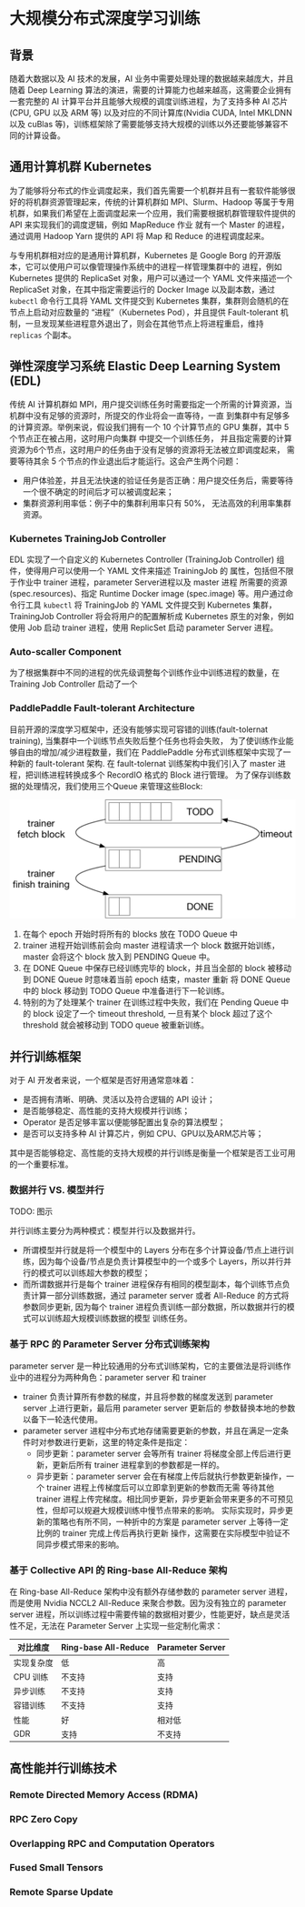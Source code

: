 # 大规模分布式深度学习训练

## 背景

随着大数据以及 AI 技术的发展，AI 业务中需要处理处理的数据越来越庞大，并且随着 Deep Learning 算法的演进，需要的计算能力也越来越高，这需要企业拥有一套完整的 AI 计算平台并且能够大规模的调度训练进程，为了支持多种 AI 芯片(CPU, GPU 以及 ARM 等)
以及对应的不同计算库(Nvidia CUDA, Intel MKLDNN 以及 cuBlas 等)，训练框架除了需要能够支持大规模的训练以外还要能够兼容不同的计算设备。

## 通用计算机群 Kubernetes

为了能够将分布式的作业调度起来，我们首先需要一个机群并且有一套软件能够很好的将机群资源管理起来，传统的计算机群如 MPI、Slurm、Hadoop
等属于专用机群，如果我们希望在上面调度起来一个应用，我们需要根据机群管理软件提供的 API 来实现我们的调度逻辑，例如 MapReduce 作业
就有一个 Master 的进程，通过调用 Hadoop Yarn 提供的 API 将 Map 和 Reduce 的进程调度起来。

与专用机群相对应的是通用计算机群，Kubernetes 是 Google Borg 的开源版本，它可以使用户可以像管理操作系统中的进程一样管理集群中的
进程，例如 Kubernetes 提供的 ReplicaSet 对象，用户可以通过一个 YAML 文件来描述一个 ReplicaSet 对象，在其中指定需要运行的
Docker Image 以及副本数，通过 `kubectl` 命令行工具将 YAML 文件提交到 Kubernetes 集群，集群则会随机的在节点上启动对应数量的
“进程”（Kubernetes Pod），并且提供 Fault-tolerant 机制，一旦发现某些进程意外退出了，则会在其他节点上将进程重启，维持 `replicas` 个副本。

## 弹性深度学习系统 Elastic Deep Learning System (EDL)

传统 AI 计算机群如 MPI，用户提交训练任务时需要指定一个所需的计算资源，当机群中没有足够的资源时，所提交的作业将会一直等待，一直
到集群中有足够多的计算资源。举例来说，假设我们拥有一个 10 个计算节点的 GPU 集群，其中 5 个节点正在被占用，这时用户向集群
中提交一个训练任务， 并且指定需要的计算资源为6个节点，这时用户的任务由于没有足够的资源将无法被立即调度起来，
需要等待其余 5 个节点的作业退出后才能运行。这会产生两个问题：

- 用户体验差，并且无法快速的验证任务是否正确：用户提交任务后，需要等待一个很不确定的时间后才可以被调度起来；
- 集群资源利用率低：例子中的集群利用率只有 50%， 无法高效的利用率集群资源。

### Kubernetes TrainingJob Controller

EDL 实现了一个自定义的 Kubernetes Controller (TrainingJob Controller) 组件，使得用户可以使用一个 YAML 文件来描述
TrainingJob 的 属性，包括但不限于作业中 trainer 进程，parameter Server进程以及 master 进程
所需要的资源 (spec.resources)、指定 Runtime Docker image (spec.image) 等。用户通过命令行工具 `kubectl` 将
TrainingJob 的 YAML 文件提交到 Kubernetes 集群，TrainingJob Controller 将会将用户的配置解析成 Kubernetes 
原生的对象，例如使用 Job 启动 trainer 进程，使用 ReplicSet 启动 parameter Server 进程。

### Auto-scaller Component

为了根据集群中不同的进程的优先级调整每个训练作业中训练进程的数量，在 Training Job Controller 启动了一个

### PaddlePaddle Fault-tolerant Architecture

目前开源的深度学习框架中，还没有能够实现可容错的训练(fault-tolernat training), 当集群中一个训练节点失败后整个任务也将会失败，
为了使训练作业能够自由的增加/减少进程数量，我们在 PaddlePaddle 分布式训练框架中实现了一种新的 fault-tolerant 架构. 在
fault-tolernat 训练架构中我们引入了 master 进程，把训练进程转换成多个 RecordIO 格式的 Block 进行管理。
为了保存训练数据的处理情况，我们使用三个Queue 来管理这些Block:

<img src="images/fault-tolerant-queue.png" weight="500" />

1. 在每个 epoch 开始时将所有的 blocks 放在 TODO Queue 中
1. trainer 进程开始训练前会向 master 进程请求一个 block 数据开始训练，master 会将这个 block 放入到 PENDING Queue 中。
1. 在 DONE Queue 中保存已经训练完毕的 block，并且当全部的 block 被移动到 DONE Queue 时意味着当前 epoch 结束，master 重新
将 DONE Queue 中的 block 移动到 TODO Queue 中准备进行下一轮训练。
1. 特别的为了处理某个 trainer 在训练过程中失败，我们在 Pending Queue 中的 block 设定了一个 timeout threshold, 一旦有某个 block 超过了这个 threshold 就会被移动到 TODO queue 被重新训练。

## 并行训练框架

对于 AI 开发者来说，一个框架是否好用通常意味着：

- 是否拥有清晰、明确、灵活以及符合逻辑的 API 设计；
- 是否能够稳定、高性能的支持大规模并行训练；
- Operator 是否足够丰富以便能够配置出复杂的算法模型；
- 是否可以支持多种 AI 计算芯片，例如 CPU、GPU以及ARM芯片等；

其中是否能够稳定、高性能的支持大规模的并行训练是衡量一个框架是否工业可用的一个重要标准。

### 数据并行 VS. 模型并行

TODO: 图示

并行训练主要分为两种模式：模型并行以及数据并行。

- 所谓模型并行就是将一个模型中的 Layers 分布在多个计算设备/节点上进行训练，因为每个设备/节点是负责计算模型中的一个或多个
Layers，所以并行并行的模式可以训练超大参数的模型；
- 而所谓数据并行是每个 trainer 进程保存有相同的模型副本，每个训练节点负责计算一部分训练数据，通过 parameter server 或者
All-Reduce 的方式将参数同步更新, 因为每个 trainer 进程负责训练一部分数据，所以数据并行的模式可以训练超大规模训练数据的模型
训练任务。

### 基于 RPC 的 Parameter Server 分布式训练架构

parameter server 是一种比较通用的分布式训练架构，它的主要做法是将训练作业中的进程分为两种角色：parameter server 和 trainer

- trainer 负责计算所有参数的梯度，并且将参数的梯度发送到 parameter server 上进行更新，最后用 parameter server 更新后的
    参数替换本地的参数以备下一轮迭代使用。
- parameter server 进程中分布式地存储需要更新的参数，并且在满足一定条件时对参数进行更新，这里的特定条件是指定：
    - 同步更新：parameter server 会等所有 trainer 将梯度全部上传后进行更新，更新后所有 trainer 进程拿到的参数都是一样的。
    - 异步更新：parameter server 会在有梯度上传后就执行参数更新操作，一个 trainer 进程上传梯度后可以立即拿到更新的参数而无需
    等待其他 trainer 进程上传完梯度。相比同步更新，异步更新会带来更多的不可预见性，但却可以规避大规模训练中慢节点带来的影响。
    实际实现时，异步更新的策略也有所不同，一种折中的方案是 parameter server 上等待一定比例的 trainer 完成上传后再执行更新
    操作，这需要在实际模型中验证不同异步模式带来的影响。

### 基于 Collective API 的 Ring-base All-Reduce 架构

在 Ring-base All-Reduce 架构中没有额外存储参数的 parameter server 进程，而是使用 Nvidia NCCL2 All-Reduce
来聚合参数。因为没有独立的 parameter server 进程，所以训练过程中需要传输的数据相对要少，性能更好，缺点是灵活性不足，无法在
Parameter Server 上实现一些定制化需求：

对比维度 |Ring-base All-Reduce | Parameter Server
-- | -- | --
实现复杂度 | 低| 高
CPU 训练| 不支持 | 支持
异步训练 | 不支持 | 支持
容错训练 | 不支持 | 支持
性能 | 好 | 相对低
GDR | 支持 | 不支持

## 高性能并行训练技术

### Remote Directed Memory Access (RDMA)

### RPC Zero Copy

### Overlapping RPC and Computation Operators

### Fused Small Tensors

### Remote Sparse Update
